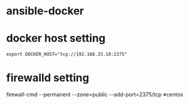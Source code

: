 # ansible-docker

# docker host setting
```
export DOCKER_HOST="tcp://192.168.33.10:2375"
```

# firewalld setting
firewall-cmd --permanent --zone=public --add-port=2375/tcp
※centos

